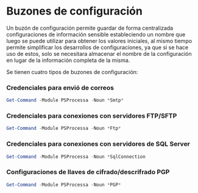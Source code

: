 # Buzones de configuración 

Un buzón de configuración permite guardar de forma centralizada configuraciones de información sensible estableciendo un nombre que luego se puede utilizar para obtener los valores iniciales, al mismo tiempo permite simplificar los desarrollos de configuraciones, ya que si se hace uso de estos, solo se necesitara almacenar el nombre de la configuración en lugar de la información completa de la misma.

Se tienen cuatro tipos de buzones de configuración:

### Credenciales para envió de correos
```powershell
Get-Command -Module PSProcessa -Noun *Smtp*
```

### Credenciales para conexiones con servidores FTP/SFTP
```powershell
Get-Command -Module PSProcessa -Noun *Ftp*
```

### Credenciales para conexiones con servidores de SQL Server
```powershell
Get-Command -Module PSProcessa -Noun *SqlConnection
```

### Configuraciones de llaves de cifrado/descrifrado PGP
```powershell
Get-Command -Module PSProcessa -Noun *PGP*
```

